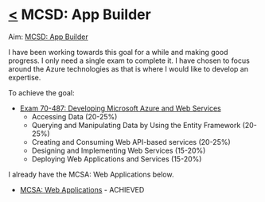 # [<](README.md) MCSD: App Builder

Aim: [MCSD: App Builder](https://www.microsoft.com/en-us/learning/mcsd-app-builder-certification.aspx)

I have been working towards this goal for a while and making good progress. I only need a single exam to complete it. I have chosen to focus around the Azure technologies as that is where I would like to develop an expertise.

To achieve the goal:

* [Exam 70-487: Developing Microsoft Azure and Web Services](https://www.microsoft.com/en-us/learning/exam-70-487.aspx)
  * Accessing Data (20-25%)
  * Querying and Manipulating Data by Using the Entity Framework (20-25%)
  * Creating and Consuming Web API-based services (20-25%)
  * Designing and Implementing Web Services (15-20%)
  * Deploying Web Applications and Services (15-20%)

I already have the MCSA: Web Applications below.

* [MCSA: Web Applications](https://www.microsoft.com/en-us/learning/mcsa-web-applications-certification.aspx) - ACHIEVED
